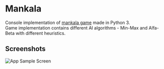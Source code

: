 # Mankala
Console implementation of [mankala game](https://en.wikipedia.org/wiki/Mancala) made in Python 3.  
Game implementation contains different AI algorithms - Min-Max and Alfa-Beta with different heuristics.


## Screenshots
![App Sample Screen](readme/screen.png)
